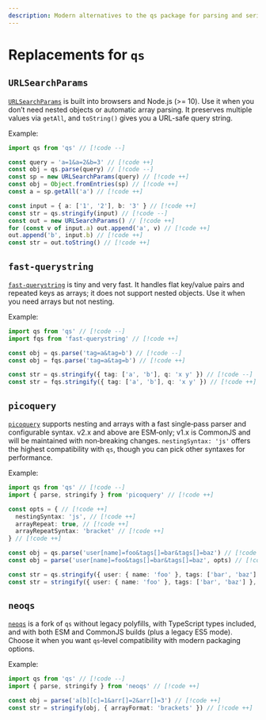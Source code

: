 ```yaml
---
description: Modern alternatives to the qs package for parsing and serializing query strings
---
```


# Replacements for `qs`

## `URLSearchParams`

[`URLSearchParams`](https://developer.mozilla.org/docs/Web/API/URLSearchParams) is built into browsers and Node.js (>= 10). Use it when you don’t need nested objects or automatic array parsing. It preserves multiple values via `getAll`, and `toString()` gives you a URL-safe query string.

Example:

```ts
import qs from 'qs' // [!code --]

const query = 'a=1&a=2&b=3' // [!code ++]
const obj = qs.parse(query) // [!code --]
const sp = new URLSearchParams(query) // [!code ++]
const obj = Object.fromEntries(sp) // [!code ++]
const a = sp.getAll('a') // [!code ++]

const input = { a: ['1', '2'], b: '3' } // [!code ++]
const str = qs.stringify(input) // [!code --]
const out = new URLSearchParams() // [!code ++]
for (const v of input.a) out.append('a', v) // [!code ++]
out.append('b', input.b) // [!code ++]
const str = out.toString() // [!code ++]
```

## `fast-querystring`

[`fast-querystring`](https://www.npmjs.com/package/fast-querystring) is tiny and very fast. It handles flat key/value pairs and repeated keys as arrays; it does not support nested objects. Use it when you need arrays but not nesting.

Example:

```ts
import qs from 'qs' // [!code --]
import fqs from 'fast-querystring' // [!code ++]

const obj = qs.parse('tag=a&tag=b') // [!code --]
const obj = fqs.parse('tag=a&tag=b') // [!code ++]

const str = qs.stringify({ tag: ['a', 'b'], q: 'x y' }) // [!code --]
const str = fqs.stringify({ tag: ['a', 'b'], q: 'x y' }) // [!code ++]
```

## `picoquery`

[`picoquery`](https://www.npmjs.com/package/picoquery) supports nesting and arrays with a fast single‑pass parser and configurable syntax. v2.x and above are ESM‑only; v1.x is CommonJS and will be maintained with non‑breaking changes. `nestingSyntax: 'js'` offers the highest compatibility with `qs`, though you can pick other syntaxes for performance.

Example:

```ts
import qs from 'qs' // [!code --]
import { parse, stringify } from 'picoquery' // [!code ++]

const opts = { // [!code ++]
  nestingSyntax: 'js', // [!code ++]
  arrayRepeat: true, // [!code ++]
  arrayRepeatSyntax: 'bracket' // [!code ++]
} // [!code ++]

const obj = qs.parse('user[name]=foo&tags[]=bar&tags[]=baz') // [!code --]
const obj = parse('user[name]=foo&tags[]=bar&tags[]=baz', opts) // [!code ++]

const str = qs.stringify({ user: { name: 'foo' }, tags: ['bar', 'baz'] }, { arrayFormat: 'brackets' }) // [!code --]
const str = stringify({ user: { name: 'foo' }, tags: ['bar', 'baz'] }, opts) // [!code ++]
```

## `neoqs`

[`neoqs`](https://www.npmjs.com/package/neoqs) is a fork of `qs` without legacy polyfills, with TypeScript types included, and with both ESM and CommonJS builds (plus a legacy ES5 mode). Choose it when you want `qs`‑level compatibility with modern packaging options.

Example:

```ts
import qs from 'qs' // [!code --]
import { parse, stringify } from 'neoqs' // [!code ++]

const obj = parse('a[b][c]=1&arr[]=2&arr[]=3') // [!code ++]
const str = stringify(obj, { arrayFormat: 'brackets' }) // [!code ++]
```

